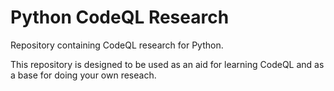 # Python CodeQL Research
Repository containing CodeQL research for Python.

This repository is designed to be used as an aid for learning CodeQL and 
as a base for doing your own reseach.
